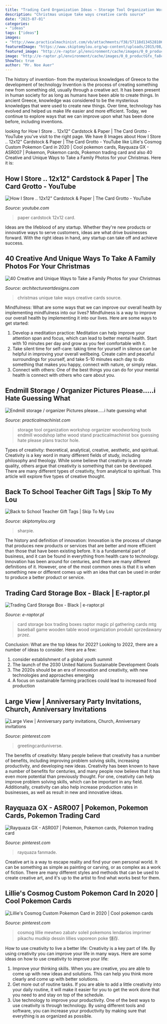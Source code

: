 ```yaml
---
title: "Trading Card Organization Ideas ~ Storage Tool Organization Workshop Organizer Woodworking Tools Endmill Woodshop Lathe Wood Stand Practicalmachinist Box Guessing Hate Please Plans Tractor Hole"
description: "Christmas unique take ways creative cards source"
date: "2023-07-01"
categories:
- "ideas"
tags: ["ideas"]
images:
- "http://www.practicalmachinist.com/vb/attachments/f38/57118d1345281062-endmill-storage-organizer-pictures-please-i-hate-guessing-what-they-look-like-37163_157778700909945_100000334475674_360370_316121_n.jpg"
featuredImage: "https://www.skiptomylou.org/wp-content/uploads/2015/08/sharpie-marker-teacher-gift-1.jpg"
featured_image: "http://e-raptor.pl/environment/cache/images/0_0_productGfx_fa8c558f85e4145dfeb4fd3c390ef30f.jpg"
image: "http://e-raptor.pl/environment/cache/images/0_0_productGfx_fa8c558f85e4145dfeb4fd3c390ef30f.jpg"
ShowToc: true
author: "Mr. Noe Auer"
---
```



The history of invention- from the mysterious knowledges of Greece to the development of technology
Invention is the process of creating something new from something old, usually through a creative act. It has been present in human society for as long as humans have been able to create things. In ancient Greece, knowledge was considered to be the mysterious knowledges that were used to create new things. Over time, technology has evolved and helped us make life easier and more efficient. Today, we continue to explore ways that we can improve upon what has been done before, including inventions.

	

		
looking for How I Store .. 12x12&quot; Cardstock &amp; Paper | The Card Grotto - YouTube you've visit to the right page. We have 8 Images about How I Store .. 12x12&quot; Cardstock &amp; Paper | The Card Grotto - YouTube like Lillie&#039;s Cosmog Custom Pokemon Card in 2020 | Cool pokemon cards, Rayquaza GX - ASR007 | Pokemon, Pokemon cards, Pokemon trading card and also 40 Creative and Unique Ways to Take a Family Photos for your Christmas. Here it is:
		
    
## How I Store .. 12x12&quot; Cardstock &amp; Paper | The Card Grotto - YouTube

<img loading=lazy src="http://i.ytimg.com/vi/xee2ljoEZi4/maxresdefault.jpg" onerror="this.onerror=null;this.src='https://tse4.mm.bing.net/th?id=OIP.UGtuUK5MdRgRHm2jht_TZwHaEK&amp;pid=15.1';" alt="How I Store .. 12x12&quot; Cardstock &amp; Paper | The Card Grotto - YouTube">

_Source: youtube.com_

>paper cardstock 12x12 card. 

	

Ideas are the lifeblood of any startup. Whether they're new products or innovative ways to serve customers, ideas are what drive businesses forward. With the right ideas in hand, any startup can take off and achieve success.

    
## 40 Creative And Unique Ways To Take A Family Photos For Your Christmas

<img loading=lazy src="https://www.architectureartdesigns.com/wp-content/uploads/2013/11/349.jpg" onerror="this.onerror=null;this.src='https://tse4.mm.bing.net/th?id=OIP.mkzevfCDuSqSJdZYmCVzawAAAA&amp;pid=15.1';" alt="40 Creative and Unique Ways to Take a Family Photos for your Christmas">

_Source: architectureartdesigns.com_

>christmas unique take ways creative cards source. 

	

Mindfulness: What are some ways that we can improve our overall health by implementing mindfulness into our lives?
Mindfulness is a way to improve our overall health by implementing it into our lives. Here are some ways to get started: 
1. Develop a meditation practice: Meditation can help improve your attention span and focus, which can lead to better mental health. Start with 10 minutes per day and grow as you feel comfortable with it. 
2. Take silent time for self-care: taking time for yourself in silence can be helpful in improving your overall wellbeing. Create calm and peaceful surroundings for yourself, and take 5-10 minutes each day to do something that makes you happy, connect with nature, or simply relax. 
3. Connect with others: One of the best things you can do for your mental health is connect with others who care about you.

    
## Endmill Storage / Organizer Pictures Please.....i Hate Guessing What

<img loading=lazy src="http://www.practicalmachinist.com/vb/attachments/f38/57118d1345281062-endmill-storage-organizer-pictures-please-i-hate-guessing-what-they-look-like-37163_157778700909945_100000334475674_360370_316121_n.jpg" onerror="this.onerror=null;this.src='https://tse1.mm.bing.net/th?id=OIP.2h33dFeMTwQmoyajQXUKsQHaFj&amp;pid=15.1';" alt="Endmill storage / organizer Pictures please.....i hate guessing what">

_Source: practicalmachinist.com_

>storage tool organization workshop organizer woodworking tools endmill woodshop lathe wood stand practicalmachinist box guessing hate please plans tractor hole. 

	

Types of creativity: theoretical, analytical, creative, aesthetic, and spiritual.
Creativity is a key word in many different fields of study, including philosophy and theology. While some believe that creativity is an innate quality, others argue that creativity is something that can be developed. There are many different types of creativity, from analytical to spiritual. This article will explore five types of creative thought.

    
## Back To School Teacher Gift Tags | Skip To My Lou

<img loading=lazy src="https://www.skiptomylou.org/wp-content/uploads/2015/08/sharpie-marker-teacher-gift-1.jpg" onerror="this.onerror=null;this.src='https://tse1.mm.bing.net/th?id=OIP._ifbbpwNg3jfp5PvoOgmygHaLH&amp;pid=15.1';" alt="Back to School Teacher Gift Tags | Skip To My Lou">

_Source: skiptomylou.org_

>sharpie. 

	

The history and definition of innovation:
Innovation is the process of change that produces new products or services that are better and more efficient than those that have been existing before. It is a fundamental part of business, and it can be found in everything from health care to technology. Innovation has been around for centuries, and there are many different definitions of it. However, one of the most common ones is that it is when something new or different comes up with an idea that can be used in order to produce a better product or service.

    
## Trading Card Storage Box - Black | E-raptor.pl

<img loading=lazy src="http://e-raptor.pl/environment/cache/images/0_0_productGfx_fa8c558f85e4145dfeb4fd3c390ef30f.jpg" onerror="this.onerror=null;this.src='https://tse4.mm.bing.net/th?id=OIP.5WE3N7Zcyv5B3kiExqeu4QHaE7&amp;pid=15.1';" alt="Trading Card Storage Box - Black | e-raptor.pl">

_Source: e-raptor.pl_

>card storage box trading boxes raptor magic pl gathering cards mtg baseball game wooden table wood organization produkt sprzedawany przez. 

	

Conclusion: What are the top Ideas for 2022?
Looking to 2022, there are a number of ideas to consider. Here are a few: 
1. consider establishment of a global youth summit 
2. The launch of the 2030 United Nations Sustainable Development Goals 
3. The 2020s should be an era of innovation and creativity, with new technologies and approaches emerging 
4. A focus on sustainable farming practices could lead to increased food production 

    
## Large View | Anniversary Party Invitations, Church, Anniversary Invitations

<img loading=lazy src="https://i.pinimg.com/736x/60/8d/0b/608d0bcfe7f215deb36e1969bdeb0b14--church.jpg" onerror="this.onerror=null;this.src='https://tse2.mm.bing.net/th?id=OIP.OSSOBfGJTCqrda50c-FfMAHaFS&amp;pid=15.1';" alt="Large View | Anniversary party invitations, Church, Anniversary invitations">

_Source: pinterest.com_

>greetingcarduniverse. 

	

The benefits of creativity: Many people believe that creativity has a number of benefits, including improving problem solving skills, increasing productivity, and developing new ideas.
Creativity has been known to have a number of benefits for centuries, and many people now believe that it has even more potential than previously thought. For one, creativity can help improve problem solving skills, which can be important in any field. Additionally, creativity can also help increase production rates in businesses, as well as result in new and innovative ideas.

    
## Rayquaza GX - ASR007 | Pokemon, Pokemon Cards, Pokemon Trading Card

<img loading=lazy src="https://i.pinimg.com/736x/da/70/15/da70154ed21ee91658e3404ccc230e47.jpg" onerror="this.onerror=null;this.src='https://tse4.mm.bing.net/th?id=OIP.G6tSGEnAtm7e-B5WgrMGrgHaKT&amp;pid=15.1';" alt="Rayquaza GX - ASR007 | Pokemon, Pokemon cards, Pokemon trading card">

_Source: pinterest.com_

>rayquaza fanmade. 

	

Creative art is a way to escape reality and find your own personal world. It can be something as simple as painting or carving, or as complex as a work of fiction. There are many different styles and methods that can be used to create creative art, and it's up to the artist to find what works best for them.

    
## Lillie&#039;s Cosmog Custom Pokemon Card In 2020 | Cool Pokemon Cards

<img loading=lazy src="https://i.pinimg.com/736x/a7/58/18/a7581879a4ead174da2e072a9c761308.jpg" onerror="this.onerror=null;this.src='https://tse3.mm.bing.net/th?id=OIP.cgx5jtp9Xj3S-_ytW9qrvQHaKW&amp;pid=15.1';" alt="Lillie&#039;s Cosmog Custom Pokemon Card in 2020 | Cool pokemon cards">

_Source: pinterest.com_

>cosmog lillie mewtwo zabatv soleil pokemons lendarios imprimer pikachu mudkip dessin lillies vaporeon poke 儲存. 

	

How to use creativity to live a better life:
Creativity is a key part of life. By using creativity you can improve your life in many ways. Here are some ideas on how to use creativity to improve your life: 
1. Improve your thinking skills. When you are creative, you are able to come up with new ideas and solutions. This can help you think more clearly and come up with better solutions. 
2. Get more out of routine tasks. If you are able to add a little creativity into your daily routine, it will make it easier for you to get the work done that you need to and stay on top of the schedule. 
3. Use technology to improve your productivity. One of the best ways to use creativity is through technology. By using different tools and software, you can increase your productivity by making sure that everything is as organized as possible. 

